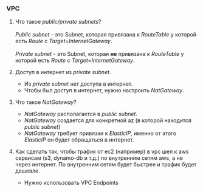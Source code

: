 ### VPC
1. Что такое *public/private subnets*?
<br/><br/>
*Public subnet* - это Subnet, которая привязана к *RouteTable* у которой
есть *Route* с *Target*=*InternetGateway*.
<br/><br/>
*Private subnet* - это Subnet, которая **не** привязана к *RouteTable* у которой
есть *Route* с *Target*=*InternetGateway*.

2. Доступ в интернет из *private subnet*.

    * Из *private subnet* нет доступа в интернет.
    * Чтобы был доступ в интернет, нужно настроить *NatGateway*.
 
3. Что такое *NatGateway*?

    * *NatGateway* располагается в *public subnet*.
    * *NatGateway* создается для конкретной az (в которой находится
    *public subnet*)
    * *NatGateway* требует привязки к *ElasticIP*, именно от этого
    *ElasticIP* он будет обращаться в интернет.
    
 4. Как сделать так, чтобы трафик от ec2 (например) в vpc шел
 к aws сервисам (s3, dynamo-db и т.д.) по внутренним сетям aws,
 а не через интернет. По внутренним сетям будет быстрее и трафик
 будет дешевле.
 
    * Нужно использовать VPC Endpoints
